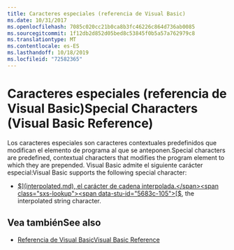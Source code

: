 ```yaml
---
title: Caracteres especiales (referencia de Visual Basic)
ms.date: 10/31/2017
ms.openlocfilehash: 7085c020cc21b0ca8b3fc46226c864d736ab0085
ms.sourcegitcommit: 1f12db2d852d05bed8c53845f0b5a57a762979c8
ms.translationtype: MT
ms.contentlocale: es-ES
ms.lasthandoff: 10/18/2019
ms.locfileid: "72582365"
---
```

# <a name="special-characters-visual-basic-reference"></a><span data-ttu-id="5683c-102">Caracteres especiales (referencia de Visual Basic)</span><span class="sxs-lookup"><span data-stu-id="5683c-102">Special Characters (Visual Basic Reference)</span></span>

<span data-ttu-id="5683c-103">Los caracteres especiales son caracteres contextuales predefinidos que modifican el elemento de programa al que se anteponen.</span><span class="sxs-lookup"><span data-stu-id="5683c-103">Special characters are predefined, contextual characters that modifies the program element to which they are prepended.</span></span> <span data-ttu-id="5683c-104">Visual Basic admite el siguiente carácter especial:</span><span class="sxs-lookup"><span data-stu-id="5683c-104">Visual Basic supports the following special character:</span></span>

- <span data-ttu-id="5683c-105">[$](interpolated.md), el carácter de cadena interpolada.</span><span class="sxs-lookup"><span data-stu-id="5683c-105">[$](interpolated.md), the interpolated string character.</span></span>

## <a name="see-also"></a><span data-ttu-id="5683c-106">Vea también</span><span class="sxs-lookup"><span data-stu-id="5683c-106">See also</span></span>

- [<span data-ttu-id="5683c-107">Referencia de Visual Basic</span><span class="sxs-lookup"><span data-stu-id="5683c-107">Visual Basic Reference</span></span>](../../../visual-basic/language-reference/index.md)
